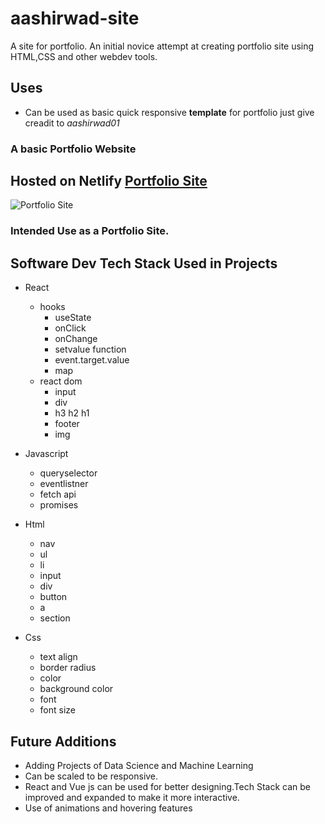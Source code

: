 # aashirwad-site
A site for portfolio.
An initial novice attempt at creating portfolio site using HTML,CSS and other webdev tools.

## Uses
- Can be used as basic quick responsive **template** for portfolio just give creadit to *aashirwad01* 

### A basic Portfolio Website

## Hosted on Netlify [Portfolio Site](https://aashirwad-initialportfolio.netlify.app/)
![Portfolio Site](https://user-images.githubusercontent.com/47081802/135634921-d9516943-358d-4ba9-970c-c34cf43580f2.png)

### Intended Use as a Portfolio Site.

## Software Dev Tech Stack Used in Projects
- React
  - hooks
    - useState
    - onClick
    - onChange
    - setvalue function
    - event.target.value
    - map
  - react dom
    - input
    - div
    - h3 h2 h1
    - footer
    - img
   
- Javascript
  - queryselector
  - eventlistner
  - fetch api
  - promises
 
- Html
  - nav
  - ul
  - li
  - input
  - div
  - button
  - a
  - section
 
- Css
  - text align
  - border radius
  - color
  - background color
  - font
  - font size
 
## Future Additions
- Adding Projects of Data Science and Machine Learning
- Can be scaled to be responsive.
-  React and Vue js can be used for better designing.Tech Stack can be improved and expanded to make it more interactive.
- Use of animations and hovering features 
 
